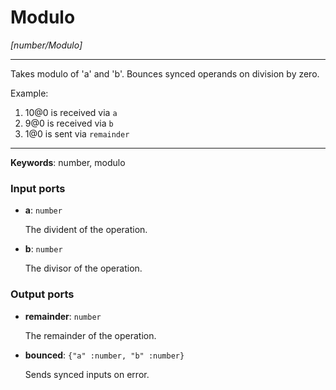 # Modulo

_[number/Modulo]_

---

Takes modulo of 'a' and 'b'. Bounces synced operands on division by zero.  
  
Example:  
  
1. 10@0 is received via `a`  
2. 9@0 is received via `b`  
3. 1@0 is sent via `remainder`  

---

__Keywords__: number, modulo

### Input ports

* __a__: ` number `


    The divident of the operation.  


* __b__: ` number `


    The divisor of the operation.  

### Output ports

* __remainder__: ` number `


    The remainder of the operation.  


* __bounced__: ` {"a" :number, "b" :number} `


    Sends synced inputs on error.  

